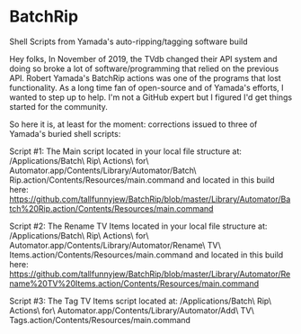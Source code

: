 # BatchRip
Shell Scripts from Yamada's auto-ripping/tagging software build

Hey folks, 
In November of 2019, the TVdb changed their API system and doing so broke a lot of software/programming that relied on the previous API. Robert Yamada's BatchRip actions was one of the programs that lost functionality. As a long time fan of open-source and of Yamada's efforts, I wanted to step up to help. I'm not a GitHub expert but I figured I'd get things started for the community. 

So here it is, at least for the moment: corrections issued to three of Yamada's buried shell scripts:

Script #1: The Main script located in your local file structure at:
/Applications/Batch\ Rip\ Actions\ for\ Automator.app/Contents/Library/Automator/Batch\ Rip.action/Contents/Resources/main.command
and located in this build here: https://github.com/tallfunnyjew/BatchRip/blob/master/Library/Automator/Batch%20Rip.action/Contents/Resources/main.command

Script #2: The Rename TV Items located in your local file structure at:
/Applications/Batch\ Rip\ Actions\ for\ Automator.app/Contents/Library/Automator/Rename\ TV\ Items.action/Contents/Resources/main.command
and located in this build here:
https://github.com/tallfunnyjew/BatchRip/blob/master/Library/Automator/Rename%20TV%20Items.action/Contents/Resources/main.command

Script #3: The Tag TV Items script located at:
/Applications/Batch\ Rip\ Actions\ for\ Automator.app/Contents/Library/Automator/Add\ TV\ Tags.action/Contents/Resources/main.command

